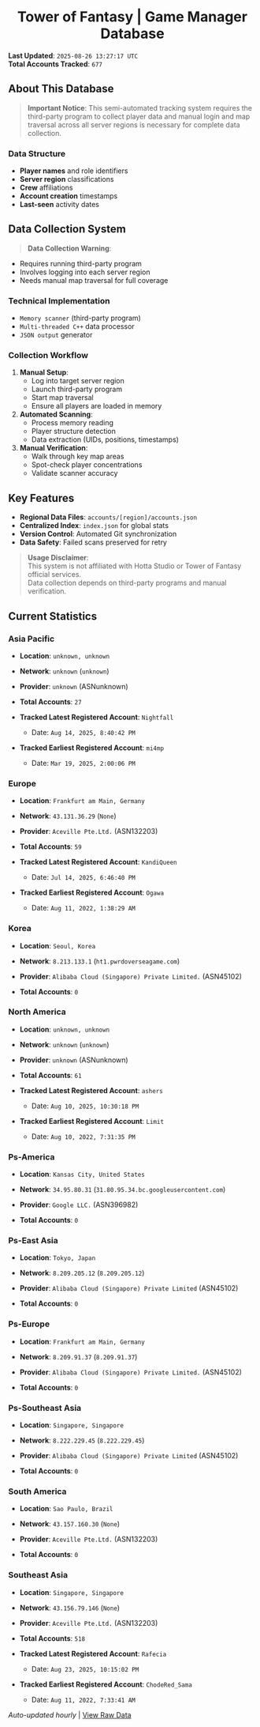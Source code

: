 <h1 align='center'>Tower of Fantasy | Game Manager Database</h1>

**Last Updated**: `2025-08-26 13:27:17 UTC`  
**Total Accounts Tracked**: `677`  

## About This Database

> **Important Notice**: This semi-automated tracking system requires the third-party program to collect player data and manual login and map traversal across all server regions is necessary for complete data collection.

### Data Structure
- **Player names** and role identifiers  
- **Server region** classifications  
- **Crew** affiliations  
- **Account creation** timestamps  
- **Last-seen** activity dates  

## Data Collection System

> **Data Collection Warning**:  
- Requires running third-party program  
- Involves logging into each server region  
- Needs manual map traversal for full coverage  

### Technical Implementation
- `Memory scanner` (third-party program)  
- `Multi-threaded C++` data processor  
- `JSON output` generator  

### Collection Workflow
1. **Manual Setup**:  
   - Log into target server region  
   - Launch third-party program  
   - Start map traversal  
   - Ensure all players are loaded in memory  
2. **Automated Scanning**:  
   - Process memory reading  
   - Player structure detection  
   - Data extraction (UIDs, positions, timestamps)  
3. **Manual Verification**:  
   - Walk through key map areas  
   - Spot-check player concentrations  
   - Validate scanner accuracy  

## Key Features
- **Regional Data Files**: `accounts/[region]/accounts.json`  
- **Centralized Index**: `index.json` for global stats  
- **Version Control**: Automated Git synchronization  
- **Data Safety**: Failed scans preserved for retry  

> **Usage Disclaimer**:  
This system is not affiliated with Hotta Studio or Tower of Fantasy official services.  
Data collection depends on third-party programs and manual verification.

## Current Statistics

### Asia Pacific

- **Location**: `unknown, unknown`  
- **Network**: `unknown` (`unknown`)  
- **Provider**: `unknown` (ASNunknown)  

- **Total Accounts**: `27`  
- **Tracked Latest Registered Account**: `Nightfall`  
  - Date: `Aug 14, 2025, 8:40:42 PM`  
- **Tracked Earliest Registered Account**: `mi4mp`  
  - Date: `Mar 19, 2025, 2:00:06 PM`  

### Europe

- **Location**: `Frankfurt am Main, Germany`  
- **Network**: `43.131.36.29` (`None`)  
- **Provider**: `Aceville Pte.Ltd.` (ASN132203)  

- **Total Accounts**: `59`  
- **Tracked Latest Registered Account**: `KandiQueen`  
  - Date: `Jul 14, 2025, 6:46:40 PM`  
- **Tracked Earliest Registered Account**: `Ogaw​a`  
  - Date: `Aug 11, 2022, 1:38:29 AM`  

### Korea

- **Location**: `Seoul, Korea`  
- **Network**: `8.213.133.1` (`ht1.pwrdoverseagame.com`)  
- **Provider**: `Alibaba Cloud (Singapore) Private Limited.` (ASN45102)  

- **Total Accounts**: `0`  

### North America

- **Location**: `unknown, unknown`  
- **Network**: `unknown` (`unknown`)  
- **Provider**: `unknown` (ASNunknown)  

- **Total Accounts**: `61`  
- **Tracked Latest Registered Account**: `ashers`  
  - Date: `Aug 10, 2025, 10:30:18 PM`  
- **Tracked Earliest Registered Account**: `Limit`  
  - Date: `Aug 10, 2022, 7:31:35 PM`  

### Ps-America

- **Location**: `Kansas City, United States`  
- **Network**: `34.95.80.31` (`31.80.95.34.bc.googleusercontent.com`)  
- **Provider**: `Google LLC.` (ASN396982)  

- **Total Accounts**: `0`  

### Ps-East Asia

- **Location**: `Tokyo, Japan`  
- **Network**: `8.209.205.12` (`8.209.205.12`)  
- **Provider**: `Alibaba Cloud (Singapore) Private Limited` (ASN45102)  

- **Total Accounts**: `0`  

### Ps-Europe

- **Location**: `Frankfurt am Main, Germany`  
- **Network**: `8.209.91.37` (`8.209.91.37`)  
- **Provider**: `Alibaba Cloud (Singapore) Private Limited.` (ASN45102)  

- **Total Accounts**: `0`  

### Ps-Southeast Asia

- **Location**: `Singapore, Singapore`  
- **Network**: `8.222.229.45` (`8.222.229.45`)  
- **Provider**: `Alibaba Cloud (Singapore) Private Limited` (ASN45102)  

- **Total Accounts**: `0`  

### South America

- **Location**: `Sao Paulo, Brazil`  
- **Network**: `43.157.160.30` (`None`)  
- **Provider**: `Aceville Pte.Ltd.` (ASN132203)  

- **Total Accounts**: `0`  

### Southeast Asia

- **Location**: `Singapore, Singapore`  
- **Network**: `43.156.79.146` (`None`)  
- **Provider**: `Aceville Pte.Ltd.` (ASN132203)  

- **Total Accounts**: `518`  
- **Tracked Latest Registered Account**: `Rafecia`  
  - Date: `Aug 23, 2025, 10:15:02 PM`  
- **Tracked Earliest Registered Account**: `ChodeRed_Sama`  
  - Date: `Aug 11, 2022, 7:33:41 AM`  


*Auto-updated hourly* | [View Raw Data](https://github.com/soevielofficial/tofgm-database)